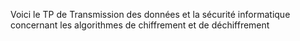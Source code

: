 Voici le TP de Transmission des données et la sécurité informatique concernant les algorithmes de chiffrement et de déchiffrement 
